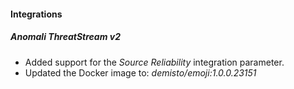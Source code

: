 
#### Integrations
##### Anomali ThreatStream v2
- Added support for the *Source Reliability* integration parameter.
- Updated the Docker image to: *demisto/emoji:1.0.0.23151*
